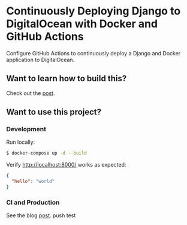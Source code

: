 # Continuously Deploying Django to DigitalOcean with Docker and GitHub Actions

Configure GitHub Actions to continuously deploy a Django and Docker application to DigitalOcean.

## Want to learn how to build this?

Check out the [post](https://testdriven.io/blog/deploying-django-to-digitalocean-with-docker-and-github-actions/).

## Want to use this project?

### Development

Run locally:

```sh
$ docker-compose up -d --build
```

Verify [http://localhost:8000/](http://localhost:8000/) works as expected:

```json
{
  "hello": "world"
}
```

### CI and Production

See the blog [post](https://testdriven.io/blog/deploying-django-to-digitalocean-with-docker-and-github-actions/).
push test
